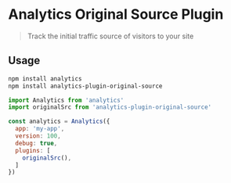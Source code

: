 # Analytics Original Source Plugin

> Track the initial traffic source of visitors to your site

## Usage

```bash
npm install analytics
npm install analytics-plugin-original-source
```

```js
import Analytics from 'analytics'
import originalSrc from 'analytics-plugin-original-source'

const analytics = Analytics({
  app: 'my-app',
  version: 100,
  debug: true,
  plugins: [
    originalSrc(),
  ]
})
```
